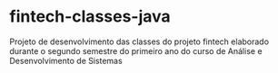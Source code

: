 # fintech-classes-java
Projeto de desenvolvimento das classes do projeto fintech elaborado durante o segundo semestre do primeiro ano do curso de Análise e Desenvolvimento de Sistemas
